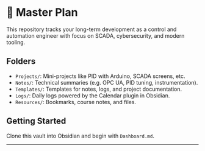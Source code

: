 # 🎯 Master Plan

This repository tracks your long-term development as a control and automation engineer with focus on SCADA, cybersecurity, and modern tooling.

## Folders
- `Projects/`: Mini-projects like PID with Arduino, SCADA screens, etc.
- `Notes/`: Technical summaries (e.g. OPC UA, PID tuning, instrumentation).
- `Templates/`: Templates for notes, logs, and project documentation.
- `Logs/`: Daily logs powered by the Calendar plugin in Obsidian.
- `Resources/`: Bookmarks, course notes, and files.

## Getting Started
Clone this vault into Obsidian and begin with `Dashboard.md`.

---
